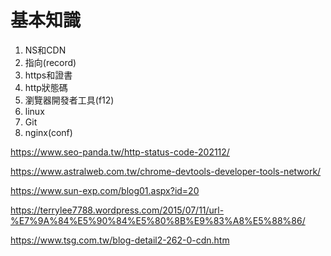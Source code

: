 # 基本知識

1. NS和CDN
2. 指向(record)
3. https和證書
4. http狀態碼
5. 瀏覽器開發者工具(f12)
6. linux
7. Git
8. nginx(conf)

https://www.seo-panda.tw/http-status-code-202112/

https://www.astralweb.com.tw/chrome-devtools-developer-tools-network/

https://www.sun-exp.com/blog01.aspx?id=20

https://terrylee7788.wordpress.com/2015/07/11/url-%E7%9A%84%E5%90%84%E5%80%8B%E9%83%A8%E5%88%86/

https://www.tsg.com.tw/blog-detail2-262-0-cdn.htm
